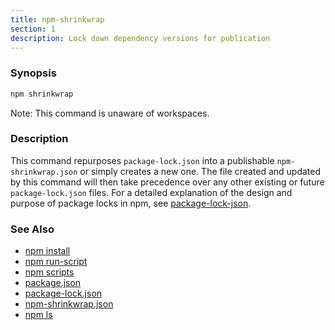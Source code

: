 ```yaml
---
title: npm-shrinkwrap
section: 1
description: Lock down dependency versions for publication
---
```


### Synopsis

```bash
npm shrinkwrap
```

Note: This command is unaware of workspaces.

### Description

This command repurposes `package-lock.json` into a publishable
`npm-shrinkwrap.json` or simply creates a new one. The file created and
updated by this command will then take precedence over any other existing
or future `package-lock.json` files. For a detailed explanation of the
design and purpose of package locks in npm, see
[package-lock-json](/configuring-npm/package-lock-json).

### See Also

* [npm install](/commands/npm-install)
* [npm run-script](/commands/npm-run-script)
* [npm scripts](/using-npm/scripts)
* [package.json](/configuring-npm/package-json)
* [package-lock.json](/configuring-npm/package-lock-json)
* [npm-shrinkwrap.json](/configuring-npm/npm-shrinkwrap-json)
* [npm ls](/commands/npm-ls)
